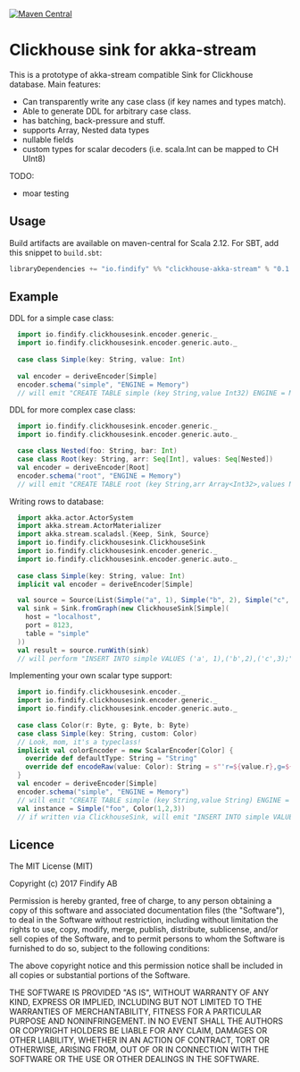 [![Maven Central](https://maven-badges.herokuapp.com/maven-central/io.findify/clickhouse-akka-stream_2.12/badge.svg)](https://maven-badges.herokuapp.com/maven-central/io.findify/clickhouse-akka-stream_2.12)

# Clickhouse sink for akka-stream

This is a prototype of akka-stream compatible Sink for Clickhouse database.
Main features:

* Can transparently write any case class (if key names and types match).
* Able to generate DDL for arbitrary case class.
* has batching, back-pressure and stuff.
* supports Array, Nested data types
* nullable fields
* custom types for scalar decoders (i.e. scala.Int can be mapped to CH UInt8)

TODO:
* moar testing

## Usage

Build artifacts are available on maven-central for Scala 2.12. For SBT, add this snippet to `build.sbt`:
```scala
libraryDependencies += "io.findify" %% "clickhouse-akka-stream" % "0.1.2"
```

## Example

DDL for a simple case class:

```scala
  import io.findify.clickhousesink.encoder.generic._
  import io.findify.clickhousesink.encoder.generic.auto._
  
  case class Simple(key: String, value: Int)
  
  val encoder = deriveEncoder[Simple]
  encoder.schema("simple", "ENGINE = Memory") 
  // will emit "CREATE TABLE simple (key String,value Int32) ENGINE = Memory"
```


DDL for more complex case class:

```scala
  import io.findify.clickhousesink.encoder.generic._
  import io.findify.clickhousesink.encoder.generic.auto._

  case class Nested(foo: String, bar: Int)
  case class Root(key: String, arr: Seq[Int], values: Seq[Nested])
  val encoder = deriveEncoder[Root]
  encoder.schema("root", "ENGINE = Memory")
  // will emit "CREATE TABLE root (key String,arr Array<Int32>,values Nested(foo String,bar Int32)) ENGINE = Memory"

```
Writing rows to database:

```scala
  import akka.actor.ActorSystem
  import akka.stream.ActorMaterializer
  import akka.stream.scaladsl.{Keep, Sink, Source}
  import io.findify.clickhousesink.ClickhouseSink
  import io.findify.clickhousesink.encoder.generic._
  import io.findify.clickhousesink.encoder.generic.auto._
  
  case class Simple(key: String, value: Int)
  implicit val encoder = deriveEncoder[Simple]

  val source = Source(List(Simple("a", 1), Simple("b", 2), Simple("c", 3)))
  val sink = Sink.fromGraph(new ClickhouseSink[Simple](
    host = "localhost",
    port = 8123,
    table = "simple"
  ))
  val result = source.runWith(sink)
  // will perform "INSERT INTO simple VALUES ('a', 1),('b',2),('c',3);"
```

Implementing your own scalar type support:
```scala
  import io.findify.clickhousesink.encoder._
  import io.findify.clickhousesink.encoder.generic._
  import io.findify.clickhousesink.encoder.generic.auto._
  
  case class Color(r: Byte, g: Byte, b: Byte)
  case class Simple(key: String, custom: Color)
  // Look, mom, it's a typeclass!
  implicit val colorEncoder = new ScalarEncoder[Color] {
    override def defaultType: String = "String"
    override def encodeRaw(value: Color): String = s"'r=${value.r},g=${value.g},b=${value.b}'"
  }
  val encoder = deriveEncoder[Simple]
  encoder.schema("simple", "ENGINE = Memory")
  // will emit "CREATE TABLE simple (key String,value String) ENGINE = Memory"
  val instance = Simple("foo", Color(1,2,3)) 
  // if written via ClickhouseSink, will emit "INSERT INTO simple VALUES ('foo', 'r=1,g=2,b=3')"

```

## Licence

The MIT License (MIT)

Copyright (c) 2017 Findify AB

Permission is hereby granted, free of charge, to any person obtaining a copy of this software and associated documentation files (the "Software"), to deal in the Software without restriction, including without limitation the rights to use, copy, modify, merge, publish, distribute, sublicense, and/or sell copies of the Software, and to permit persons to whom the Software is furnished to do so, subject to the following conditions:

The above copyright notice and this permission notice shall be included in all copies or substantial portions of the Software.

THE SOFTWARE IS PROVIDED "AS IS", WITHOUT WARRANTY OF ANY KIND, EXPRESS OR IMPLIED, INCLUDING BUT NOT LIMITED TO THE WARRANTIES OF MERCHANTABILITY, FITNESS FOR A PARTICULAR PURPOSE AND NONINFRINGEMENT. IN NO EVENT SHALL THE AUTHORS OR COPYRIGHT HOLDERS BE LIABLE FOR ANY CLAIM, DAMAGES OR OTHER LIABILITY, WHETHER IN AN ACTION OF CONTRACT, TORT OR OTHERWISE, ARISING FROM, OUT OF OR IN CONNECTION WITH THE SOFTWARE OR THE USE OR OTHER DEALINGS IN THE SOFTWARE.